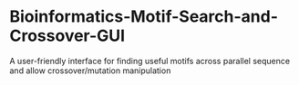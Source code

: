# Bioinformatics-Motif-Search-and-Crossover-GUI
A user-friendly interface for finding useful motifs across parallel sequence and allow crossover/mutation manipulation
